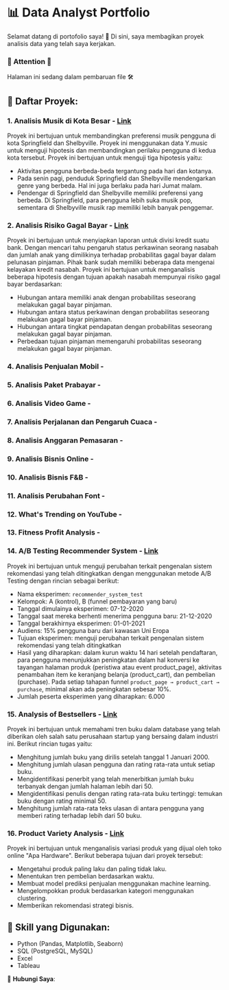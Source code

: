 # 📊 Data Analyst Portfolio

Selamat datang di portofolio saya! 🎯
Di sini, saya membagikan proyek analisis data yang telah saya kerjakan.

### 🚨 Attention 🚨
Halaman ini sedang dalam pembaruan file 🛠️

## 📂 Daftar Proyek:
### 1. **Analisis Musik di Kota Besar** - [Link](https://github.com/AdamGustiAndito/Analisa-Musik-di-Kota-Besar)
Proyek ini bertujuan untuk membandingkan preferensi musik pengguna di kota Springfield dan Shelbyville. Proyek ini menggunakan data Y.music untuk menguji hipotesis dan membandingkan perilaku pengguna di kedua kota tersebut. Proyek ini bertujuan untuk menguji tiga hipotesis yaitu:
    
- Aktivitas pengguna berbeda-beda tergantung pada hari dan kotanya.
- Pada senin pagi, penduduk Springfield dan Shelbyville mendengarkan genre yang berbeda. Hal ini juga berlaku pada hari Jumat malam.
- Pendengar di Springfield dan Shelbyville memiliki preferensi yang berbeda. Di Springfield, para pengguna lebih suka musik pop, sementara di Shelbyville musik rap memiliki lebih banyak penggemar.
  
### 2. **Analisis Risiko Gagal Bayar** - [Link](https://github.com/AdamGustiAndito/Risiko-Gagal-Bayar)
Proyek ini bertujuan untuk menyiapkan laporan untuk divisi kredit suatu bank. Dengan mencari tahu pengaruh status perkawinan seorang nasabah dan jumlah anak yang dimilikinya terhadap probabilitas gagal bayar dalam pelunasan pinjaman. Pihak bank sudah memiliki beberapa data mengenai kelayakan kredit nasabah. Proyek ini bertujuan untuk menganalisis beberapa hipotesis dengan tujuan apakah nasabah mempunyai risiko gagal bayar berdasarkan:

- Hubungan antara memiliki anak dengan probabilitas seseorang melakukan gagal bayar pinjaman.
- Hubungan antara status perkawinan dengan probabilitas seseorang melakukan gagal bayar pinjaman.
- Hubungan antara tingkat pendapatan dengan probabilitas seseorang melakukan gagal bayar pinjaman.
- Perbedaan tujuan pinjaman memengaruhi probabilitas seseorang melakukan gagal bayar pinjaman.

### 4. **Analisis Penjualan Mobil** -

### 5. **Analisis Paket Prabayar** -

### 6. **Analisis Video Game** -

### 7. **Analisis Perjalanan dan Pengaruh Cuaca** -

### 8. **Analisis Anggaran Pemasaran** -

### 9. **Analisis Bisnis Online** -

### 10. **Analisis Bisnis F&B** -

### 11. **Analisis Perubahan Font** -

### 12. **What's Trending on YouTube** -

### 13. **Fitness Profit Analysis** -

### 14. **A/B Testing Recommender System** - [Link](https://github.com/AdamGustiAndito/AB-Testing-Recommender-System)
Proyek ini bertujuan untuk menguji perubahan terkait pengenalan sistem rekomendasi yang telah ditingkatkan󠀲󠀡󠀠󠀦󠀥󠀨󠀢󠀧󠀳 dengan menggunakan metode A/B Testing dengan rincian sebagai berikut:
- Nama eksperimen:󠀲󠀡󠀠󠀦󠀥󠀨󠀢󠀡󠀳 `recommender_system_test`
- Kelompok: А (kontrol), B (funnel pembayaran yang baru)󠀲󠀡󠀠󠀦󠀥󠀨󠀢󠀢󠀳
- Tanggal dimulainya eksperimen: 07-12-2020󠀲󠀡󠀠󠀦󠀥󠀨󠀢󠀣󠀳
- Tanggal saat mereka berhenti menerima pengguna baru: 21-12-2020󠀲󠀡󠀠󠀦󠀥󠀨󠀢󠀤󠀳
- Tanggal berakhirnya eksperimen: 01-01-2021󠀲󠀡󠀠󠀦󠀥󠀨󠀢󠀥󠀳
- Audiens: 15% pengguna baru dari kawasan Uni Eropa󠀲󠀡󠀠󠀦󠀥󠀨󠀢󠀦󠀳
- Tujuan eksperimen: menguji perubahan terkait pengenalan sistem rekomendasi yang telah ditingkatkan󠀲󠀡󠀠󠀦󠀥󠀨󠀢󠀧󠀳
- Hasil yang diharapkan: dalam kurun waktu 14 hari setelah pendaftaran, para pengguna menunjukkan peningkatan dalam hal konversi ke tayangan halaman produk (peristiwa atau event product_page), aktivitas penambahan item ke keranjang belanja (product_cart), dan pembelian (purchase).󠀲󠀡󠀠󠀦󠀥󠀨󠀢󠀨󠀳󠀰 Pada setiap tahapan funnel `product_page → product_cart → purchase`, minimal akan ada peningkatan sebesar 10%.󠀲󠀡󠀠󠀦󠀥󠀨󠀢󠀩󠀳
- Jumlah peserta eksperimen yang diharapkan: 6.000󠀲󠀡󠀠󠀦󠀥󠀨󠀣󠀠󠀳

### 15. **Analysis of Bestsellers** - [Link](https://github.com/AdamGustiAndito/Analysis-of-bestsellers/blob/main/README.md)
Proyek ini bertujuan untuk memahami tren buku dalam database yang telah diberikan oleh salah satu perusahaan startup yang bersaing dalam industri ini. Berikut rincian tugas yaitu:
- Menghitung jumlah buku yang dirilis setelah tanggal 1 Januari 2000.󠀲󠀡󠀠󠀦󠀥󠀩󠀠󠀩󠀳
- Menghitung jumlah ulasan pengguna dan rating rata-rata untuk setiap buku.󠀲󠀡󠀠󠀦󠀥󠀩󠀡󠀠󠀳
- Mengidentifikasi penerbit yang telah menerbitkan jumlah buku terbanyak dengan jumlah halaman lebih dari 50.
- Mengidentifikasi penulis dengan rating rata-rata buku tertinggi: temukan buku dengan rating minimal 50.󠀲󠀡󠀠󠀦󠀥󠀩󠀡󠀢󠀳
- Menghitung jumlah rata-rata teks ulasan di antara pengguna yang memberi rating terhadap lebih dari 50 buku.

### 16. **Product Variety Analysis** - [Link](https://github.com/AdamGustiAndito/Product-Analysis-Variation) 
Proyek ini bertujuan untuk menganalisis variasi produk yang dijual oleh toko online "Apa Hardware". Berikut beberapa tujuan dari proyek tersebut:
- Mengetahui produk paling laku dan paling tidak laku.
- Menentukan tren pembelian berdasarkan waktu.
- Membuat model prediksi penjualan menggunakan machine learning.
- Mengelompokkan produk berdasarkan kategori menggunakan clustering.
- Memberikan rekomendasi strategi bisnis.


## 📌 Skill yang Digunakan:
- Python (Pandas, Matplotlib, Seaborn)
- SQL (PostgreSQL, MySQL)
- Excel 
- Tableau 

📧 **Hubungi Saya**: 
